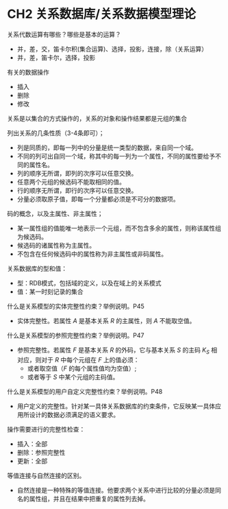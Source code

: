 # CH2 关系数据库/关系数据模型理论

关系代数运算有哪些？哪些是基本的运算？
- 并，差，交，笛卡尔积(集合运算)、选择，投影，连接，除（关系运算）
- 并，差，笛卡尔，选择，投影
  
有关的数据操作
- 插入
- 删除
- 修改
  
关系是以集合的方式操作的，关系的对象和操作结果都是元组的集合

列出关系的几条性质（3-4条即可）；
- 列是同质的，即每一列中的分量是统一类型的数据，来自同一个域。
- 不同的列可出自同一个域，称其中的每一列为一个属性，不同的属性要给予不同的属性名。
- 列的顺序无所谓，即列的次序可以任意交换。
- 任意两个元组的候选码不能取相同的值。
- 行的顺序无所谓，即行的次序可以任意交换。
- 分量必须取原子值，即每一个分量都必须是不可分的数据项。

码的概念，以及主属性、非主属性；
- 某一属性组的值能唯一地表示一个元组，而不包含多余的属性，则称该属性组为候选码。
- 候选码的诸属性称为主属性。
- 不包含在任何候选码中的属性称为非主属性或非码属性。

关系数据库的型和值：
- 型：RDB模式，包括域的定义，以及在域上的关系模式
- 值：某一时刻记录的集合

什么是关系模型的实体完整性约束？举例说明。P45
- 实体完整性。若属性 $A$ 是基本关系 $R$ 的主属性，则 $A$ 不能取空值。

什么是关系模型的参照完整性约束？举例说明。P47
- 参照完整性。若属性 $F$ 是基本关系 $R$ 的外码，它与基本关系 $S$ 的主码 $K_S$ 相对应，则对于 $R$ 中每个元组在 $F$ 上的值必须：
	- 或者取空值（$F$ 的每个属性值均为空值）;
	- 或者等于 $S$ 中某个元组的主码值。

什么是关系模型的用户自定义完整性约束？举例说明。P48
- 用户定义的完整性。针对某一具体关系数据库的约束条件，它反映某一具体应用所设计的数据必须满足的语义要求。

操作需要进行的完整性检查：
- 插入：全部
- 删除：参照完整性
- 更新：全部

等值连接与自然连接的区别。
- 自然连接是一种特殊的等值连接。他要求两个关系中进行比较的分量必须是同名的属性组，并且在结果中把重复的属性列去掉。
